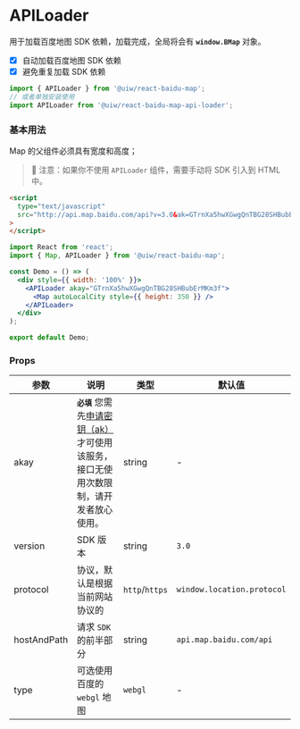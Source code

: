 APILoader
===

用于加载百度地图 SDK 依赖，加载完成，全局将会有 **`window.BMap`** 对象。

- [x] 自动加载百度地图 SDK 依赖
- [x] 避免重复加载 SDK 依赖

```jsx
import { APILoader } from '@uiw/react-baidu-map';
// 或者单独安装使用
import APILoader from '@uiw/react-baidu-map-api-loader';
```

### 基本用法

Map 的父组件必须具有宽度和高度；


> 🚧 注意：如果你不使用 `APILoader` 组件，需要手动将 SDK 引入到 HTML 中。
<!--rehype:style=border-left: 8px solid #ffe564;background-color: #ffe56440;padding: 12px 3px;-->

<!--rehype:-->
```html
<script
  type="text/javascript"
  src="http://api.map.baidu.com/api?v=3.0&ak=GTrnXa5hwXGwgQnTBG28SHBubErMKm3f&callback=load_bmap_sdk"
>
</script>
```


```jsx mdx:preview
import React from 'react';
import { Map, APILoader } from '@uiw/react-baidu-map';

const Demo = () => (
  <div style={{ width: '100%' }}>
    <APILoader akay="GTrnXa5hwXGwgQnTBG28SHBubErMKm3f">
      <Map autoLocalCity style={{ height: 350 }} />
    </APILoader>
  </div>
);

export default Demo;
```

### Props

| 参数 | 说明 | 类型 | 默认值 |
|--------- |-------- |--------- |-------- |
| akay | **`必填`** 您需先[申请密钥（ak）](http://lbs.baidu.com/apiconsole/key?application=key)才可使用该服务，接口无使用次数限制，请开发者放心使用。 | string | - |
| version | SDK 版本 | string | `3.0` |
| protocol | 协议，默认是根据当前网站协议的 | `http`/`https` | `window.location.protocol` |
| hostAndPath | 请求 `SDK` 的前半部分 | string | `api.map.baidu.com/api` |
| type | 可选使用百度的 `webgl` 地图 | `webgl` | - |